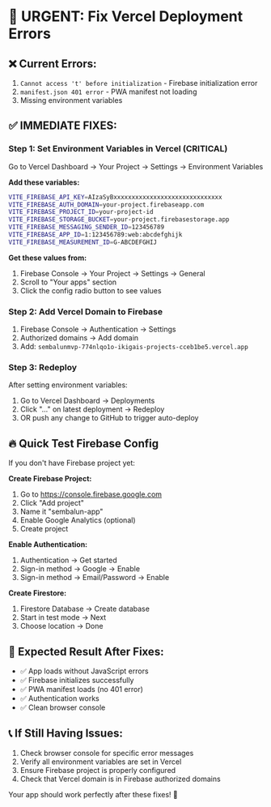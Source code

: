 # 🚨 **URGENT: Fix Vercel Deployment Errors**

## ❌ **Current Errors:**
1. `Cannot access 't' before initialization` - Firebase initialization error
2. `manifest.json 401 error` - PWA manifest not loading
3. Missing environment variables

## ✅ **IMMEDIATE FIXES:**

### **Step 1: Set Environment Variables in Vercel (CRITICAL)**
Go to Vercel Dashboard → Your Project → Settings → Environment Variables

**Add these variables:**
```bash
VITE_FIREBASE_API_KEY=AIzaSyBxxxxxxxxxxxxxxxxxxxxxxxxxxxxxx
VITE_FIREBASE_AUTH_DOMAIN=your-project.firebaseapp.com
VITE_FIREBASE_PROJECT_ID=your-project-id
VITE_FIREBASE_STORAGE_BUCKET=your-project.firebasestorage.app
VITE_FIREBASE_MESSAGING_SENDER_ID=123456789
VITE_FIREBASE_APP_ID=1:123456789:web:abcdefghijk
VITE_FIREBASE_MEASUREMENT_ID=G-ABCDEFGHIJ
```

**Get these values from:**
1. Firebase Console → Your Project → Settings → General
2. Scroll to "Your apps" section
3. Click the config radio button to see values

### **Step 2: Add Vercel Domain to Firebase**
1. Firebase Console → Authentication → Settings
2. Authorized domains → Add domain
3. Add: `sembalunmvp-774nlqo1o-ikigais-projects-cceb1be5.vercel.app`

### **Step 3: Redeploy**
After setting environment variables:
1. Go to Vercel Dashboard → Deployments
2. Click "..." on latest deployment → Redeploy
3. OR push any change to GitHub to trigger auto-deploy

## 🔥 **Quick Test Firebase Config**
If you don't have Firebase project yet:

**Create Firebase Project:**
1. Go to https://console.firebase.google.com
2. Click "Add project"
3. Name it "sembalun-app" 
4. Enable Google Analytics (optional)
5. Create project

**Enable Authentication:**
1. Authentication → Get started
2. Sign-in method → Google → Enable
3. Sign-in method → Email/Password → Enable

**Create Firestore:**
1. Firestore Database → Create database
2. Start in test mode → Next
3. Choose location → Done

## 🎯 **Expected Result After Fixes:**
- ✅ App loads without JavaScript errors
- ✅ Firebase initializes successfully  
- ✅ PWA manifest loads (no 401 error)
- ✅ Authentication works
- ✅ Clean browser console

## 📞 **If Still Having Issues:**
1. Check browser console for specific error messages
2. Verify all environment variables are set in Vercel
3. Ensure Firebase project is properly configured
4. Check that Vercel domain is in Firebase authorized domains

Your app should work perfectly after these fixes! 🚀